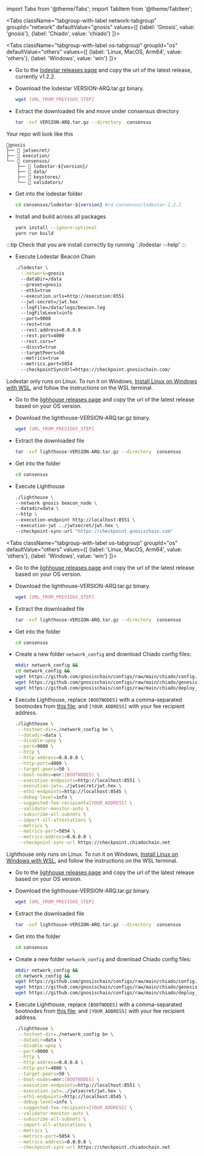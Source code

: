 import Tabs from '@theme/Tabs';
import TabItem from '@theme/TabItem';


<Tabs className="tabgroup-with-label network-tabgroup" groupId="network" defaultValue="gnosis" values={[
    {label: 'Gnosis', value: 'gnosis'},
    {label: 'Chiado', value: 'chiado'}
]}>
<TabItem value="gnosis">

<Tabs className="tabgroup-with-label os-tabgroup" groupId="os" defaultValue="others" values={[
{label: 'Linux, MacOS, Arm64', value: 'others'},
{label: 'Windows', value: 'win'}
]}>
<TabItem value="others">

- Go to the [lodestar releases page](https://github.com/ChainSafe/lodestar/releases/tag/v1.2.2) and copy the url of the latest release, currently v1.2.2.

- Download the lodestar VERSION-ARQ.tar.gz binary.
    ```bash
    wget [URL_FROM_PREVIOUS_STEP]
    ```

- Extract the downloaded file and move under consensus directory
    ```bash
    tar -xvf VERSION-ARQ.tar.gz --directory  consensus
    ```
Your repo will look like this
```
📂gnosis
├── 📂 jwtsecret/
├── 📂 execution/
└── 📂 consensus/
    ├── 📂 lodestar-${version}/
    ├── 📂 data/
    ├── 📂 keystores/
    └── 📂 validators/
```

- Get into the lodestar folder
    ```bash
    cd consensus/lodestar-${version} #cd consensus/lodestar-1.2.2
    ```
- Install and build across all packages
    ```bash
    yarn install --ignore-optional
    yarn run build
    ```

:::tip
Check that you are install correctly by running `./lodestar --help'
:::

 - Execute Lodestar Beacon Chain
    ```bash 
    ./lodestar \
      --network=gnosis
      --dataDir=/data
      --preset=gnosis
      --eth1=true
      --execution.urls=http://execution:8551
      --jwt-secret=/jwt.hex
      --logFile=/data/logs/beacon.log
      --logFileLevel=info
      --port=9000
      --rest=true
      --rest.address=0.0.0.0
      --rest.port=4000
      --rest.cors=*
      --discv5=true
      --targetPeers=50
      --metrics=true
      --metrics.port=5054
      --checkpointSyncUrl=https://checkpoint.gnosischain.com/ 
    ```



</TabItem>
<TabItem value="win">

Lodestar only runs on Linux. To run it on Windows, [Install Linux on Windows with WSL](https://learn.microsoft.com/en-us/windows/wsl/install), and follow the instructions on the WSL terminal.

- Go to the [lighhouse releases page](https://github.com/sigp/lighthouse/releases) and copy the url of the latest release based on your OS version.

- Download the lighthouse-VERSION-ARQ.tar.gz binary.
    ```bash
    wget [URL_FROM_PREVIOUS_STEP]
    ```

- Extract the downloaded file
    ```bash
    tar -xvf lighthouse-VERSION-ARQ.tar.gz --directory  consensus
    ```

- Get into the folder
    ```bash
    cd consensus
    ```

 - Execute Lighthouse
    ```bash 
    ./lighthouse \
    --network gnosis beacon_node \
    --datadir=data \
    --http \
    --execution-endpoint http://localhost:8551 \
    --execution-jwt ../jwtsecret/jwt.hex \
    --checkpoint-sync-url "https://checkpoint.gnosischain.com"
    ```

</TabItem>
</Tabs>

</TabItem>
<TabItem value="chiado">

<Tabs className="tabgroup-with-label os-tabgroup" groupId="os" defaultValue="others" values={[
{label: 'Linux, MacOS, Arm64', value: 'others'},
{label: 'Windows', value: 'win'}
]}>
<TabItem value="others">

- Go to the [lighhouse releases page](https://github.com/sigp/lighthouse/releases) and copy the url of the latest release based on your OS version.

- Download the lighthouse-VERSION-ARQ.tar.gz binary.
    ```bash
    wget [URL_FROM_PREVIOUS_STEP]
    ```

- Extract the downloaded file
    ```bash
    tar -xvf lighthouse-VERSION-ARQ.tar.gz --directory  consensus
    ```

- Get into the folder
    ```bash
    cd consensus
    ```

- Create a new folder `network_config` and download Chiado config files:
    ```bash
    mkdir network_config &&
    cd network_config &&
    wget https://github.com/gnosischain/configs/raw/main/chiado/config.yaml &&
    wget https://github.com/gnosischain/configs/raw/main/chiado/genesis.ssz &&
    wget https://github.com/gnosischain/configs/raw/main/chiado/deploy_block.txt
    ```

- Execute Lighthouse, replace `[BOOTNODES]` with a comma-separated bootnodes from [this file](https://github.com/gnosischain/configs/blob/main/chiado/bootnodes.yaml); and `[YOUR_ADDRESS]` with your fee recipient address.
    ```bash 
    ./lighthouse \
     --testnet-dir=./network_config bn \
     --datadir=data \
     --disable-upnp \
     --port=9000 \
     --http \
     --http-address=0.0.0.0 \
     --http-port=4000 \
     --target-peers=50 \
     --boot-nodes=enr:[BOOTNODES] \
     --execution-endpoints=http://localhost:8551 \
     --execution-jwt=../jwtsecret/jwt.hex \
     --eth1-endpoints=http://localhost:8545 \
     --debug-level=info \
     --suggested-fee-recipient=[YOUR_ADDRESS] \
     --validator-monitor-auto \
     --subscribe-all-subnets \
     --import-all-attestations \
     --metrics \
     --metrics-port=5054 \
     --metrics-address=0.0.0.0 \
     --checkpoint-sync-url https://checkpoint.chiadochain.net
    ```

</TabItem>
<TabItem value="win">

Lighthouse only runs on Linux. To run it on Windows, [Install Linux on Windows with WSL](https://learn.microsoft.com/en-us/windows/wsl/install), and follow the instructions on the WSL terminal.

- Go to the [lighhouse releases page](https://github.com/sigp/lighthouse/releases) and copy the url of the latest release based on your OS version.

- Download the lighthouse-VERSION-ARQ.tar.gz binary.
    ```bash
    wget [URL_FROM_PREVIOUS_STEP]
    ```

- Extract the downloaded file
    ```bash
    tar -xvf lighthouse-VERSION-ARQ.tar.gz --directory  consensus
    ```

- Get into the folder
    ```bash
    cd consensus
    ```

- Create a new folder `network_config` and download Chiado config files:
    ```bash
    mkdir network_config &&
    cd network_config &&
    wget https://github.com/gnosischain/configs/raw/main/chiado/config.yaml &&
    wget https://github.com/gnosischain/configs/raw/main/chiado/genesis.ssz &&
    wget https://github.com/gnosischain/configs/raw/main/chiado/deploy_block.txt
    ```

- Execute Lighthouse, replace `[BOOTNODES]` with a comma-separated bootnodes from [this file](https://github.com/gnosischain/configs/blob/main/chiado/bootnodes.yaml); and `[YOUR_ADDRESS]` with your fee recipient address.
    ```bash 
    ./lighthouse \
     --testnet-dir=./network_config bn \
     --datadir=data \
     --disable-upnp \
     --port=9000 \
     --http \
     --http-address=0.0.0.0 \
     --http-port=4000 \
     --target-peers=50 \
     --boot-nodes=enr:[BOOTNODES] \
     --execution-endpoints=http://localhost:8551 \
     --execution-jwt=../jwtsecret/jwt.hex \
     --eth1-endpoints=http://localhost:8545 \
     --debug-level=info \
     --suggested-fee-recipient=[YOUR_ADDRESS] \
     --validator-monitor-auto \
     --subscribe-all-subnets \
     --import-all-attestations \
     --metrics \
     --metrics-port=5054 \
     --metrics-address=0.0.0.0 \
     --checkpoint-sync-url https://checkpoint.chiadochain.net
    ```

</TabItem>
</Tabs>

</TabItem>
</Tabs>